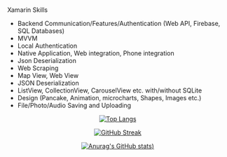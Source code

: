 ### 


Xamarin Skills
- Backend Communication/Features/Authentication (Web API, Firebase, SQL Databases)
- MVVM
- Local Authentication
- Native Application, Web integration, Phone integration
- Json Deserialization
- Web Scraping
- Map View, Web  View
- JSON Deserialization
- ListView, CollectionView, CarouselView etc. with/without SQLite
- Design (Pancake, Animation, microcharts, Shapes, Images etc.)
- File/Photo/Audio Saving and Uploading

<div id="header" align="center">
  
[![Top Langs](https://github-readme-stats.vercel.app/api/top-langs/?username=theolliebbb&layout=compact&show_icons=true&theme=radical)](https://github.com/anuraghazra/github-readme-stats)

[![GitHub Streak](https://github-readme-streak-stats.herokuapp.com/?user=theolliebbb&show_icons=true&theme=radical)](https://git.io/streak-stats)

[![Anurag's GitHub stats](https://github-readme-stats.vercel.app/api?username=theolliebbb&show_icons=true&theme=radical))](https://github.com/anuraghazra/github-readme-stats)
